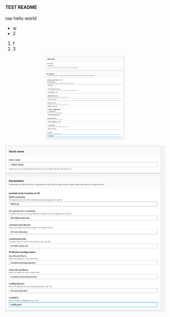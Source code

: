 #### TEST README
`hmm` hello world

 - w
 - 2

1. f
1. 3

<p align="center"><img width=50% src="pic.png"></p>



![](pic.png)